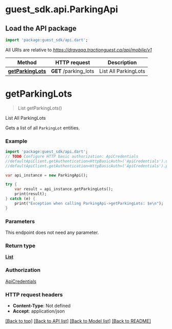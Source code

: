 # guest_sdk.api.ParkingApi

## Load the API package
```dart
import 'package:guest_sdk/api.dart';
```

All URIs are relative to *https://dravaqa.tractionguest.ca/api/mobile/v1*

Method | HTTP request | Description
------------- | ------------- | -------------
[**getParkingLots**](ParkingApi.md#getParkingLots) | **GET** /parking_lots | List All ParkingLots


# **getParkingLots**
> List<PaginatedParkingLotList> getParkingLots()

List All ParkingLots

Gets a list of all `ParkingLot` entities.

### Example 
```dart
import 'package:guest_sdk/api.dart';
// TODO Configure HTTP basic authorization: ApiCredentials
//defaultApiClient.getAuthentication<HttpBasicAuth>('ApiCredentials').username = 'YOUR_USERNAME'
//defaultApiClient.getAuthentication<HttpBasicAuth>('ApiCredentials').password = 'YOUR_PASSWORD';

var api_instance = new ParkingApi();

try { 
    var result = api_instance.getParkingLots();
    print(result);
} catch (e) {
    print("Exception when calling ParkingApi->getParkingLots: $e\n");
}
```

### Parameters
This endpoint does not need any parameter.

### Return type

[**List<PaginatedParkingLotList>**](PaginatedParkingLotList.md)

### Authorization

[ApiCredentials](../README.md#ApiCredentials)

### HTTP request headers

 - **Content-Type**: Not defined
 - **Accept**: application/json

[[Back to top]](#) [[Back to API list]](../README.md#documentation-for-api-endpoints) [[Back to Model list]](../README.md#documentation-for-models) [[Back to README]](../README.md)

